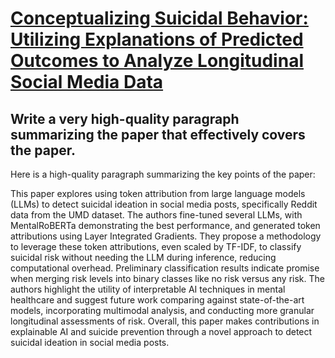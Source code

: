 # [Conceptualizing Suicidal Behavior: Utilizing Explanations of Predicted   Outcomes to Analyze Longitudinal Social Media Data](https://arxiv.org/abs/2312.08299)

## Write a very high-quality paragraph summarizing the paper that effectively covers the paper.

 Here is a high-quality paragraph summarizing the key points of the paper:

This paper explores using token attribution from large language models (LLMs) to detect suicidal ideation in social media posts, specifically Reddit data from the UMD dataset. The authors fine-tuned several LLMs, with MentalRoBERTa demonstrating the best performance, and generated token attributions using Layer Integrated Gradients. They propose a methodology to leverage these token attributions, even scaled by TF-IDF, to classify suicidal risk without needing the LLM during inference, reducing computational overhead. Preliminary classification results indicate promise when merging risk levels into binary classes like no risk versus any risk. The authors highlight the utility of interpretable AI techniques in mental healthcare and suggest future work comparing against state-of-the-art models, incorporating multimodal analysis, and conducting more granular longitudinal assessments of risk. Overall, this paper makes contributions in explainable AI and suicide prevention through a novel approach to detect suicidal ideation in social media posts.
